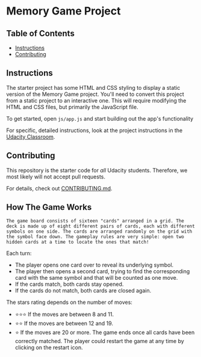 # Memory Game Project

## Table of Contents

* [Instructions](#instructions)
* [Contributing](#contributing)

## Instructions

The starter project has some HTML and CSS styling to display a static version of the Memory Game project. You'll need to convert this project from a static project to an interactive one. This will require modifying the HTML and CSS files, but primarily the JavaScript file.

To get started, open `js/app.js` and start building out the app's functionality

For specific, detailed instructions, look at the project instructions in the [Udacity Classroom](https://classroom.udacity.com/me).

## Contributing

This repository is the starter code for _all_ Udacity students. Therefore, we most likely will not accept pull requests.

For details, check out [CONTRIBUTING.md](CONTRIBUTING.md).

## How The Game Works
    The game board consists of sixteen "cards" arranged in a grid. The deck is made up of eight different pairs of cards, each with different symbols on one side. The cards are arranged randomly on the grid with the symbol face down. The gameplay rules are very simple: open two hidden cards at a time to locate the ones that match!

Each turn:
- The player opens one card over to reveal its underlying symbol.
- The player then opens a second card, trying to find the corresponding card with the same symbol and that will be counted as one move.
- If the cards match, both cards stay opened.
- If the cards do not match, both cards are closed again.

The stars rating depends on the number of moves:
- ⭐️⭐️⭐️ If the moves are between 8 and 11.
- ⭐️⭐️ If the moves are between 12 and 19.
- ⭐️ If the moves are 20 or more.
The game ends once all cards have been correctly matched. The player could restart the game at any time by clicking on the restart icon.